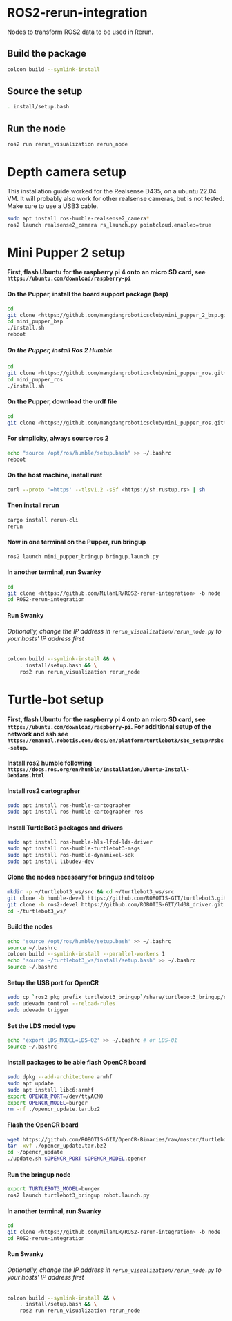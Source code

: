 # ROS2-rerun-integration

Nodes to transform ROS2 data to be used in Rerun.

## Build the package

```bash
colcon build --symlink-install
```

## Source the setup

```bash
. install/setup.bash
```

## Run the node

```bash
ros2 run rerun_visualization rerun_node
```

# Depth camera setup

This installation guide worked for the Realsense D435, on a ubuntu 22.04 VM. It will probably also work for other realsense cameras, but is not tested.
Make sure to use a USB3 cable.

```bash
sudo apt install ros-humble-realsense2_camera*
ros2 launch realsense2_camera rs_launch.py pointcloud.enable:=true
```

# Mini Pupper 2 setup

#### First, flash Ubuntu for the raspberry pi 4 onto an micro SD card, see `https://ubuntu.com/download/raspberry-pi`

#### On the Pupper, install the board support package (bsp)

```bash
cd
git clone <https://github.com/mangdangroboticsclub/mini_pupper_2_bsp.git> mini_pupper_bsp
cd mini_pupper_bsp
./install.sh
reboot
```

##### On the Pupper, install Ros 2 Humble

```bash
cd
git clone <https://github.com/mangdangroboticsclub/mini_pupper_ros.git> -b ros2-dev mini_pupper_ros
cd mini_pupper_ros
./install.sh
```

#### On the Pupper, download the urdf file

```bash
cd
git clone <https://github.com/mangdangroboticsclub/mini_pupper_ros.git> -b ros2-dev mini_pupper_ros_urdf
```

#### For simplicity, always source ros 2

```bash
echo "source /opt/ros/humble/setup.bash" >> ~/.bashrc
reboot
```

#### On the host machine, install rust

```bash
curl --proto '=https' --tlsv1.2 -sSf <https://sh.rustup.rs> | sh
```

#### Then install rerun

```bash
cargo install rerun-cli
rerun
```

#### Now in one terminal on the Pupper, run bringup

```bash
ros2 launch mini_pupper_bringup bringup.launch.py
```

#### In another terminal, run Swanky

```bash
cd
git clone <https://github.com/MilanLR/ROS2-rerun-integration> -b node
cd ROS2-rerun-integration
```

#### Run Swanky

###### Optionally, change the IP address in `rerun_visualization/rerun_node.py` to your hosts' IP address first

```bash
colcon build --symlink-install && \
    . install/setup.bash && \
    ros2 run rerun_visualization rerun_node
```

# Turtle-bot setup

#### First, flash Ubuntu for the raspberry pi 4 onto an micro SD card, see `https://ubuntu.com/download/raspberry-pi`. For additional setup of the network and ssh see `https://emanual.robotis.com/docs/en/platform/turtlebot3/sbc_setup/#sbc-setup`.

#### Install ros2 humble following `https://docs.ros.org/en/humble/Installation/Ubuntu-Install-Debians.html`

#### Install ros2 cartographer
```bash
sudo apt install ros-humble-cartographer
sudo apt install ros-humble-cartographer-ros
```

#### Install TurtleBot3 packages and drivers
```bash
sudo apt install ros-humble-hls-lfcd-lds-driver
sudo apt install ros-humble-turtlebot3-msgs
sudo apt install ros-humble-dynamixel-sdk
sudo apt install libudev-dev
```

#### Clone the nodes necessary for bringup and teleop
```bash
mkdir -p ~/turtlebot3_ws/src && cd ~/turtlebot3_ws/src
git clone -b humble-devel https://github.com/ROBOTIS-GIT/turtlebot3.git
git clone -b ros2-devel https://github.com/ROBOTIS-GIT/ld08_driver.git
cd ~/turtlebot3_ws/
```

#### Build the nodes
```bash
echo 'source /opt/ros/humble/setup.bash' >> ~/.bashrc
source ~/.bashrc
colcon build --symlink-install --parallel-workers 1
echo 'source ~/turtlebot3_ws/install/setup.bash' >> ~/.bashrc
source ~/.bashrc
```

#### Setup the USB port for OpenCR
```bash
sudo cp `ros2 pkg prefix turtlebot3_bringup`/share/turtlebot3_bringup/script/99-turtlebot3-cdc.rules /etc/udev/rules.d/
sudo udevadm control --reload-rules
sudo udevadm trigger
```

#### Set the LDS model type
```bash
echo 'export LDS_MODEL=LDS-02' >> ~/.bashrc # or LDS-01
source ~/.bashrc
```

#### Install packages to be able flash OpenCR board
```bash
sudo dpkg --add-architecture armhf
sudo apt update
sudo apt install libc6:armhf
export OPENCR_PORT=/dev/ttyACM0
export OPENCR_MODEL=burger
rm -rf ./opencr_update.tar.bz2
```

#### Flash the OpenCR board
```bash
wget https://github.com/ROBOTIS-GIT/OpenCR-Binaries/raw/master/turtlebot3/ROS2/latest/opencr_update.tar.bz2
tar -xvf ./opencr_update.tar.bz2
cd ~/opencr_update
./update.sh $OPENCR_PORT $OPENCR_MODEL.opencr
```

#### Run the bringup node
```bash
export TURTLEBOT3_MODEL=burger
ros2 launch turtlebot3_bringup robot.launch.py
```

#### In another terminal, run Swanky

```bash
cd
git clone <https://github.com/MilanLR/ROS2-rerun-integration> -b node
cd ROS2-rerun-integration
```

#### Run Swanky

###### Optionally, change the IP address in `rerun_visualization/rerun_node.py` to your hosts' IP address first

```bash
colcon build --symlink-install && \
    . install/setup.bash && \
    ros2 run rerun_visualization rerun_node
```

